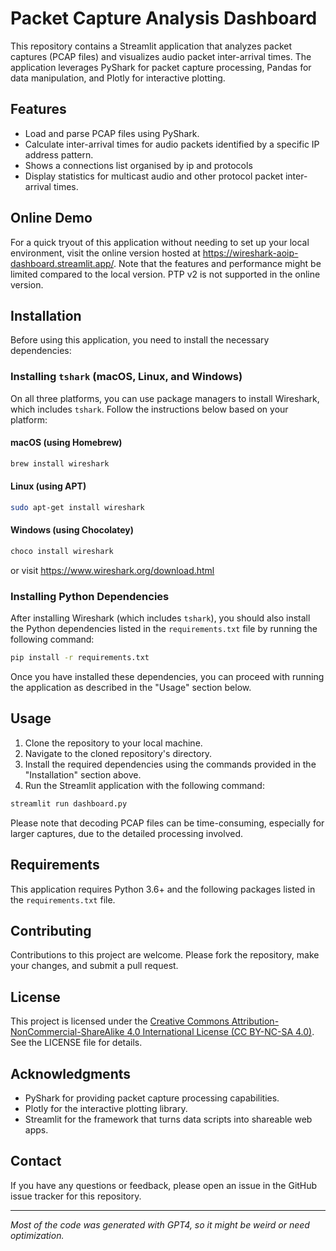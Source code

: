 # Packet Capture Analysis Dashboard

This repository contains a Streamlit application that analyzes packet captures (PCAP files) and visualizes audio packet inter-arrival times. The application leverages PyShark for packet capture processing, Pandas for data manipulation, and Plotly for interactive plotting.

## Features

- Load and parse PCAP files using PyShark.
- Calculate inter-arrival times for audio packets identified by a specific IP address pattern.
- Shows a connections list organised by ip and protocols
- Display statistics for multicast audio and other protocol packet inter-arrival times.

## Online Demo
For a quick tryout of this application without needing to set up your local environment, visit the online version hosted at https://wireshark-aoip-dashboard.streamlit.app/. Note that the features and performance might be limited compared to the local version. PTP v2 is not supported in the online version.

## Installation

Before using this application, you need to install the necessary dependencies:

### Installing `tshark` (macOS, Linux, and Windows)

On all three platforms, you can use package managers to install Wireshark, which includes `tshark`. Follow the instructions below based on your platform:

#### macOS (using Homebrew)

```bash
brew install wireshark
```

#### Linux (using APT)

```bash
sudo apt-get install wireshark
```

#### Windows (using Chocolatey)

```bash
choco install wireshark
```

or visit https://www.wireshark.org/download.html

### Installing Python Dependencies

After installing Wireshark (which includes `tshark`), you should also install the Python dependencies listed in the `requirements.txt` file by running the following command:

```bash
pip install -r requirements.txt
```

Once you have installed these dependencies, you can proceed with running the application as described in the "Usage" section below.

## Usage

1. Clone the repository to your local machine.
2. Navigate to the cloned repository's directory.
3. Install the required dependencies using the commands provided in the "Installation" section above.
4. Run the Streamlit application with the following command:

```bash
streamlit run dashboard.py
```

Please note that decoding PCAP files can be time-consuming, especially for larger captures, due to the detailed processing involved.

## Requirements

This application requires Python 3.6+ and the following packages listed in the `requirements.txt` file.

## Contributing

Contributions to this project are welcome. Please fork the repository, make your changes, and submit a pull request.

## License

This project is licensed under the [Creative Commons Attribution-NonCommercial-ShareAlike 4.0 International License (CC BY-NC-SA 4.0)](LICENSE). See the LICENSE file for details.

## Acknowledgments

- PyShark for providing packet capture processing capabilities.
- Plotly for the interactive plotting library.
- Streamlit for the framework that turns data scripts into shareable web apps.

## Contact

If you have any questions or feedback, please open an issue in the GitHub issue tracker for this repository.

---

*Most of the code was generated with GPT4, so it might be weird or need optimization.*
